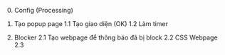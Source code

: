 0. Config (Processing)

1. Tạo popup page 
    1.1 Tạo giao diện (OK)
    1.2 Làm timer 
2. Blocker 
    2.1 Tạo webpage để thông báo đã bị block 
    2.2 CSS Webpage 
    2.3 

